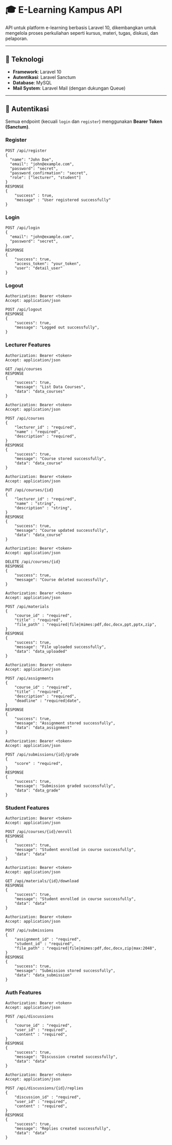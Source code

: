 # 🎓 E-Learning Kampus API

API untuk platform e-learning berbasis Laravel 10, dikembangkan untuk mengelola proses perkuliahan seperti kursus, materi, tugas, diskusi, dan pelaporan.

---

## 🚀 Teknologi

-   **Framework**: Laravel 10
-   **Autentikasi**: Laravel Sanctum
-   **Database**: MySQL
-   **Mail System**: Laravel Mail (dengan dukungan Queue)

---

## 🔐 Autentikasi

Semua endpoint (kecuali `login` dan `register`) menggunakan **Bearer Token (Sanctum)**.

### **Register**

```http
POST /api/register
{
  "name": "John Doe",
  "email": "john@example.com",
  "password": "secret",
  "password_confirmation": "secret",
  "role": ["lecturer", "student"]
}
RESPONSE
{
    "success" : true,
    "message" : "User registered successfully"
}
```

### **Login**

```http
POST /api/login
{
  "email": "john@example.com",
  "password": "secret",
}
RESPONSE
{
    "success": true,
    "access_token": "your_token",
    "user": "detail_user"
}
```

### **Logout**

```http
Authorization: Bearer <token>
Accept: application/json

POST /api/logout
RESPONSE
{
    "success": true,
    "message": "Logged out successfully",
}
```

### **Lecturer Features**

```http
Authorization: Bearer <token>
Accept: application/json

GET /api/courses
RESPONSE
{
    "success": true,
    "message": "List Data Courses",
    "data": "data_courses"
}
```

```http
Authorization: Bearer <token>
Accept: application/json

POST /api/courses
{
    "lecturer_id" : "required",
    "name" : "required",
    "description" : "required",
}
RESPONSE
{
    "success": true,
    "message": "Course stored successfully",
    "data": "data_course"
}
```

```http
Authorization: Bearer <token>
Accept: application/json

PUT /api/courses/{id}
{
    "lecturer_id" : "required",
    "name" : "string",
    "description" : "string",
}
RESPONSE
{
    "success": true,
    "message": "Course updated successfully",
    "data": "data_course"
}
```

```http
Authorization: Bearer <token>
Accept: application/json

DELETE /api/courses/{id}
RESPONSE
{
    "success": true,
    "message": "Course deleted successfully",
}
```

```http
Authorization: Bearer <token>
Accept: application/json

POST /api/materials
{
    "course_id" : "required",
    "title" : "required",
    "file_path" : "required|file|mimes:pdf,doc,docx,ppt,pptx,zip",
}
RESPONSE
{
    "success": true,
    "message": "File uploaded successfully",
    "data": "data_uploaded"
}
```

```http
Authorization: Bearer <token>
Accept: application/json

POST /api/assignments
{
    "course_id" : "required",
    "title" : "required",
    "description" : "required",
    "deadline" : "required|date",
}
RESPONSE
{
    "success": true,
    "message": "Assignment stored successfully",
    "data": "data_assignment"
}
```

```http
Authorization: Bearer <token>
Accept: application/json

POST /api/submissions/{id}/grade
{
    "score" : "required",
}
RESPONSE
{
    "success": true,
    "message": "Submission graded successfully",
    "data": "data_grade"
}
```

### **Student Features**

```http
Authorization: Bearer <token>
Accept: application/json

POST /api/courses/{id}/enroll
RESPONSE
{
    "success": true,
    "message": "Student enrolled in course successfully",
    "data": "data"
}
```

```http
Authorization: Bearer <token>
Accept: application/json

GET /api/materials/{id}/download
RESPONSE
{
    "success": true,
    "message": "Student enrolled in course successfully",
    "data": "data"
}
```

```http
Authorization: Bearer <token>
Accept: application/json

POST /api/submissions
{
    "assignment_id" : "required",
    "student_id" : "required",
    "file_path" : "required|file|mimes:pdf,doc,docx,zip|max:2048",
}
RESPONSE
{
    "success": true,
    "message": "Submission stored successfully",
    "data": "data_submission"
}
```

### **Auth Features**

```http
Authorization: Bearer <token>
Accept: application/json

POST /api/discussions
{
    "course_id" : "required",
    "user_id" : "required",
    "content" : "required",
}
RESPONSE
{
    "success": true,
    "message": "Discussion created successfully",
    "data": "data"
}
```

```http
Authorization: Bearer <token>
Accept: application/json

POST /api/discussions/{id}/replies
{
    "discussion_id" : "required",
    "user_id" : "required",
    "content" : "required",
}
RESPONSE
{
    "success": true,
    "message": "Replies created successfully",
    "data": "data"
}
```
